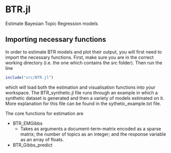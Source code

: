 # BTR.jl
Estimate Bayesian Topic Regression models

## Importing necessary functions

In order to estimate BTR models and plot their output, you will first need to import the necessary functions. First, make sure you are in the correct working directory (i.e. the one which contains the src folder). Then run the line
```julia
include("src/BTR.jl")
```
which will load both the estimation and visualisation functions into your workspace. The BTR_synthetic.jl file runs through an example in which a synthetic dataset is generated and then a variety of models estimated on it. More explanation for this file can be found in the sythetic_example.txt file.

The core functions for estimation are
* BTR_EMGibbs
  * Takes as arguments a document-term-matrix encoded as a sparse matrix; the number of topics as an integer; and the response variable as an array of floats.
* BTR_Gibbs_predict

